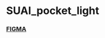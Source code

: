 # SUAI_pocket_light

### [FIGMA](https://www.figma.com/file/vOY30daZsiVuRAr1Z3nucn/GUAP-schedule?type=design&node-id=1%3A4&mode=dev)
